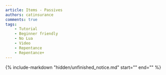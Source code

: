 ```yaml
---
article: Items - Passives
authors: catinsurance
comments: true
tags:
    - Tutorial
    - Beginner friendly
    - No Lua
    - Video
    - Repentance
    - Repentance+
---
```


{% include-markdown "hidden/unfinished_notice.md" start="<!-- start -->" end="<!-- end -->" %}
